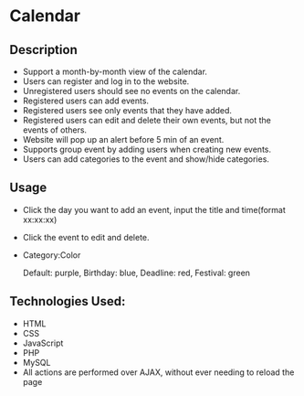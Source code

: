 # Calendar
## Description

- Support a month-by-month view of the calendar.
- Users can register and log in to the website.
- Unregistered users should see no events on the calendar.
- Registered users can add events.
- Registered users see only events that they have added.
- Registered users can edit and delete their own events, but not the events of others.
- Website will pop up an alert before 5 min of an event.
- Supports group event by adding users when creating new events.
- Users can add categories to the event and show/hide categories.



## Usage

- Click the day you want to add an event, input the title and time(format xx:xx:xx)

- Click the event to edit and delete.

- Category:Color

  Default: purple, Birthday: blue, Deadline: red, Festival: green



## Technologies Used:

- HTML
- CSS
- JavaScript
- PHP
- MySQL
- All actions are performed over AJAX, without ever needing to reload the page